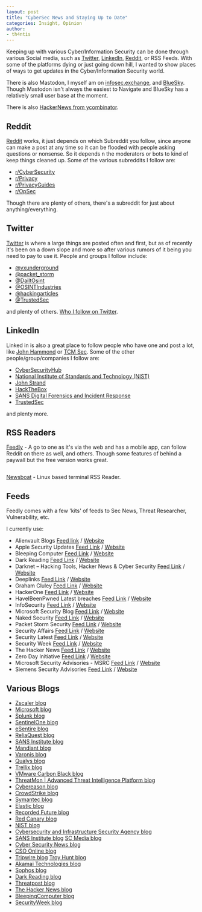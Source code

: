 ```yaml
---
layout: post
title: "CyberSec News and Staying Up to Date"
categories: Insight, Opinion
author:
- th4ntis
---
```


Keeping up with various Cyber/Information Security can be done through various Social media, such as [Twitter](https://twitter.com), [LinkedIn](https://www.linkedin.com/feed/), [Reddit](https://reddit.com), or RSS Feeds. With some of the platforms dying or just going down hill, I wanted to show places of ways to get updates in the Cyber/Information Security world.

There is also Mastodon, I myself am on [infosec.exchange](https://infosec.exchange), and [BlueSky](https://bsky.app/). Though Mastodon isn't always the easiest to Navigate and BlueSky has a relatively small user base at the moment.

There is also [HackerNews from ycombinator](https://news.ycombinator.com/).

## Reddit

[Reddit](https://reddit.com) works, it just depends on which Subreddit you follow, since anyone can make a post at any time so it can be flooded with people asking questions or nonsense. So it depends  n the moderators or bots to kind of keep things cleaned up. Some of the various subreddits I follow are:

* [r/CyberSecurity](https://www.reddit.com/r/cybersecurity/)
* [r/Privacy](https://www.reddit.com/r/privacy/)
* [r/PrivacyGuides](https://www.reddit.com/r/PrivacyGuides/)
* [r/OpSec](https://www.reddit.com/r/opsec/)

Though there are plenty of others, there's a subreddit for just about anything/everything.

## Twitter

[Twitter](https://twitter.com) is where a large things are posted often and first, but as of recently it's been on a down slope and more so after various rumors of it being you need to pay to use it. People and groups I follow include:

* [@vxunderground](https://twitter.com/vxunderground)
* [@packet\_storm](https://twitter.com/packet\_storm)
* [@DailtOsint](https://twitter.com/DailyOsint)
* [@OSINTIndustries](https://twitter.com/OSINTindustries)
* [@hackingarticles](https://twitter.com/hackinarticles)
* [@TrustedSec](https://twitter.com/TrustedSec)

and plenty of others. [Who I follow on Twitter](https://x.com/Th4ntis/following).

## LinkedIn

Linked in is also a great place to follow people who have one and post a lot, like [John Hammond](https://www.linkedin.com/in/johnhammond010/) or [TCM Sec](https://www.linkedin.com/company/tcm-security-inc/?miniCompanyUrn=urn%3Ali%3Afs\_miniCompany%3A35708983\&lipi=urn%3Ali%3Apage%3Ad\_flagship3\_feed%3ByMRWVfx2SOKxiV6TT49zBA%3D%3D). Some of the other people/group/companies I follow are:

* [CyberSecurityHub](https://www.linkedin.com/company/the-cyber-security-hub/?miniCompanyUrn=urn%3Ali%3Afs\_miniCompany%3A15222868\&lipi=urn%3Ali%3Apage%3Ad\_flagship3\_feed%3ByMRWVfx2SOKxiV6TT49zBA%3D%3D)
* [National Institute of Standards and Technology (NIST)](https://www.linkedin.com/company/nist/?miniCompanyUrn=urn%3Ali%3Afs\_miniCompany%3A6357)
* [John Strand](https://www.linkedin.com/in/john-strand-a1b4b62?miniProfileUrn=urn%3Ali%3Afs\_miniProfile%3AACoAAABt-TcBzh4WFmoKbTPfAjY5ad73Y0xx3Ts\&lipi=urn%3Ali%3Apage%3Ad\_flagship3\_feed%3BZddS1o46RxmmssSo7dGmPA%3D%3D)
* [HackTheBox](https://www.linkedin.com/company/hackthebox/?miniCompanyUrn=urn%3Ali%3Afs\_miniCompany%3A13305381\&lipi=urn%3Ali%3Apage%3Ad\_flagship3\_feed%3BZddS1o46RxmmssSo7dGmPA%3D%3D)
* [SANS Digital Forensics and Incident Response](https://www.linkedin.com/showcase/sans-digital-forensics-and-incident-response/)
* [TrustedSec](https://www.linkedin.com/company/trustedsec-llc/)

and plenty more.

## RSS Readers

[Feedly](https://feedly.com) - A go to one as it's via the web and has a mobile app, can follow Reddit on there as well, and others. Though some features of behind a paywall but the free version works great.

<figure><img src="../.gitbook/assets/image (115).png" alt=""><figcaption></figcaption></figure>

[Newsboat](https://newsboat.org/) - Linux based terminal RSS Reader.

## Feeds

Feedly comes with a few 'kits' of feeds to Sec News, Threat Researcher, Vulnerability, etc.&#x20;

I currently use:

* Alienvault Blogs [Feed link](http://feeds.feedblitz.com/alienvault-blogs\&x=1) / [Website](https://cybersecurity.att.com/blogs)
* Apple Security Updates [Feed Link](https://advisories.feedly.com/apple/feed.json) / [Website](https://support.apple.com/en-us/HT201222)
* Bleeping Computer [Feed Link](http://www.bleepingcomputer.com/feed/) / [Website](https://www.bleepingcomputer.com/)
* Dark Reading [Feed Link](http://www.darkreading.com/rss/all.xml) / [Website](https://www.darkreading.com/)
* Darknet – Hacking Tools, Hacker News & Cyber Security [Feed Link](http://feeds.feedburner.com/darknethackers) / [Website](https://www.darknet.org.uk/)
* Deeplinks [Feed Link](http://www.eff.org/rss/updates.xml) / [Website](https://www.eff.org/rss/updates.xml)
* Graham Cluley [Feed Link](http://feeds.feedburner.com/GrahamCluleysBlog) / [Website](https://grahamcluley.com/)
* HackerOne [Feed Link](https://hackerone.com/news.rss) / [Website](https://www.hackerone.com/)
* HaveIBeenPwned Latest breaches [Feed Link](http://feeds.feedburner.com/HaveIBeenPwnedLatestBreaches) / [Website](https://haveibeenpwned.com/)
* InfoSecurity [Feed Link](http://www.infosecurity-magazine.com/rss/news/) / [Website](https://www.infosecurity-magazine.com/news/)
* Microsoft Security Blog [Feed Link](http://blogs.technet.com/mmpc/rss.xml) / [Website](https://www.microsoft.com/en-us/security/blog/)
* Naked Security [Feed Link](http://nakedsecurity.sophos.com/feed/) / [Website](https://nakedsecurity.sophos.com/)
* Packet Storm Security [Feed Link](http://packetstormsecurity.org/headlines.xml) / [Website](https://packetstormsecurity.com/)
* Security Affairs [Feed Link](http://securityaffairs.co/wordpress/feed) / [Website](https://securityaffairs.com/)
* Security Latest [Feed Link](https://www.wired.com/feed/category/security/latest/rss) / [Website](https://www.wired.com/)
* Security Week [Feed Link](http://feeds.feedburner.com/Securityweek) / [Website](https://www.securityweek.com/)
* The Hacker News [Feed Link](http://thehackernews.com/feeds/posts/default) / [Website](https://thehackernews.com/)
* Zero Day Initiative [Feed Link](https://www.zerodayinitiative.com/blog/?format=rss) / [Website](https://www.thezdi.com/blog/)
* Microsoft Security Advisories - MSRC [Feed Link](https://advisories.feedly.com/microsoft/feed.json) / [Website](https://msrc.microsoft.com/update-guide/)
* Siemens Security Advisories [Feed Link](https://advisories.feedly.com/siemens/all/feed.json) / [Website](https://new.siemens.com/global/en/products/services/cert.html#Subscriptions)

## Various Blogs

* [Zscaler blog](https://www.zscaler.com/blogs?type=security-research)
* [Microsoft blog](https://www.microsoft.com/en-us/security/blog/topic/threat-intelligence/?sort-by=newest-oldest\&date=any)
* [Splunk blog](https://www.splunk.com/en\_us/blog/security.html?301=/en\_us/category/security)
* [SentinelOne blog](https://it.sentinelone.com/blog/)
* [eSentire blog](https://www.esentire.com/resources/tru-intelligence-center)
* [ReliaQuest blog](https://www.reliaquest.com/blog/)
* [SANS Institute blog](https://www.sans.org/blog/)
* [Mandiant blog](https://www.mandiant.com/resources/blog)
* [Varonis blog](https://www.varonis.com/blog)
* [Qualys blog](https://blog.qualys.com/)
* [Trellix blog](https://www.trellix.com/en-us/advanced-research-center.html)
* [VMware Carbon Black blog](https://www.vmware.com/security/threat-research.html)
* [ThreatMon | Advanced Threat Intelligence Platform blog](https://threatmon.io/blog/)
* [Cybereason blog](https://www.cybereason.com/blog)
* [CrowdStrike blog](https://www.crowdstrike.com/blog/)
* [Symantec blog](https://symantec-enterprise-blogs.security.com/blogs/threat-intelligence)
* [Elastic blog](https://www.elastic.co/blog/)
* [Recorded Future blog](https://www.recordedfuture.com/blog)
* [Red Canary blog](https://redcanary.com/blog/)
* [NIST blog](https://www.nist.gov/blogs/cybersecurity-insights)
* [Cybersecurity and Infrastructure Security Agency blog](https://www.cisa.gov/news-events/cybersecurity-advisories)
* [SANS Institute blog](https://www.sans.org/newsletters/newsbites/) [SC Media blog](https://www.scmagazine.com/security-weekly-blog)
* [Cyber Security News blog](https://cybersecuritynews.com/)
* [CSO Online blog](https://www.csoonline.com/)
* [Tripwire blog](https://www.tripwire.com/state-of-security) [Troy Hunt blog](https://www.troyhunt.com/)
* [Akamai Technologies blog](https://www.akamai.com/blog)
* [Sophos blog](https://nakedsecurity.sophos.com/)
* [Dark Reading blog](https://www.darkreading.com/)
* [Threatpost blog](https://threatpost.com/)
* [The Hacker News blog](https://thehackernews.com/)
* [BleepingComputer blog](https://www.bleepingcomputer.com/)
* [SecurityWeek blog](https://www.securityweek.com/)
